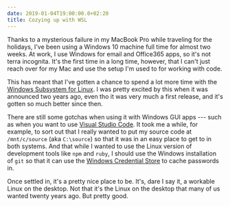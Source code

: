 ```yaml
---
date: 2019-01-04T19:00:00.0+02:20
title: Cozying up with WSL
---
```


Thanks to a mysterious failure in my MacBook Pro while traveling for the holidays, I've been using a Windows 10 machine full time for almost two weeks. At work, I use Windows for email and Office365 apps, so it's not terra incognita. It's the first time in a long time, however, that I can't just reach over for my Mac and use the setup I'm used to for working with code.

This has meant that I've gotten a chance to spend a lot more time with the [Windows Subsystem for Linux](https://docs.microsoft.com/en-us/windows/wsl/faq?WT.mc_id=duncandavidson.com-blog-duncand). I was pretty excited by this when it was announced two years ago, even tho it was very much a first release, and it's gotten so much better since then.

There are still some gotchas when using it with Windows GUI apps --- such as when you want to use [Visual Studio Code](https://code.visualstudio.com/?WT.mc_id=duncandavidson.com-blog-duncand). It took me a while, for example, to sort out that I really wanted to put my source code at `/mnt/c/source` (aka `C:\source`) so that it was in an easy place to get to in both systems. And that while I wanted to use the Linux version of development tools like `npm` and `ruby`, I should use the Windows installation of `git` so that it can use the [Windows Credential Store](https://docs.microsoft.com/en-us/windows/desktop/secauthn/credentials-management?WT.mc_id=duncandavidson.com-blog-duncand) to cache passwords in.

Once settled in, it's a pretty nice place to be. It's, dare I say it, a workable Linux on the desktop. Not that it's the Linux on the desktop that many of us wanted twenty years ago. But pretty good.
